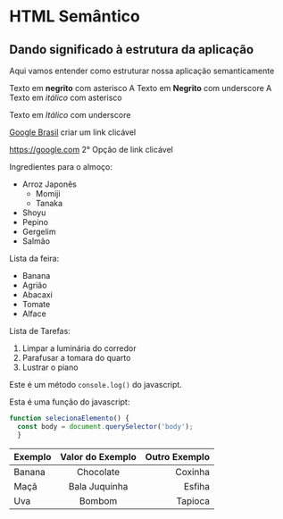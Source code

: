 # HTML Semântico
## Dando significado à estrutura da aplicação
Aqui vamos entender como estruturar nossa aplicação semanticamente

Texto em **negrito** com asterisco
A
Texto em __Negrito__ com underscore
A
Texto em  *itálico* com asterisco

Texto em _Itálico_ com underscore

[Google Brasil](https://google.com)    criar um link clicável

<https://google.com>   2° Opção de link clicável

Ingredientes para o almoço:

* Arroz Japonês
  * Momiji
  * Tanaka
* Shoyu
* Pepino
* Gergelim
* Salmão

Lista da feira:

- Banana
- Agrião
- Abacaxi
- Tomate
- Alface

Lista de Tarefas:

1. Limpar a luminária do corredor
2. Parafusar a tomara do quarto
3. Lustrar o piano


 Este é um método `console.log()` do javascript.

Esta é uma função do javascript:
```javascript 
function selecionaElemento() {
  const body = document.querySelector('body');
  }
```

Exemplo | Valor do Exemplo | Outro Exemplo
:------- | :----------------: | ----------:
Banana | Chocolate | Coxinha
Maçã | Bala Juquinha | Esfiha
Uva | Bombom | Tapioca